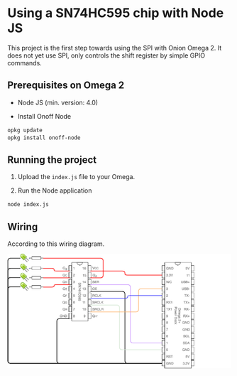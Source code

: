 # Using a SN74HC595 chip with Node JS

This project is the first step towards using the SPI with Onion Omega 2. It does not yet use SPI, only controls the shift register by simple GPIO commands.

## Prerequisites on Omega 2

* Node JS (min. version: 4.0)

* Install Onoff Node

```sh
opkg update
opkg install onoff-node
```

## Running the project

1. Upload the `index.js` file to your Omega.

2. Run the Node application

```sh
node index.js
```

## Wiring

According to this wiring diagram.

![Wiring diagram for SN74HC595 with Omega 2+ using the Power Dock](https://raw.githubusercontent.com/pvadam/sn74hc595-node/master/images/Omega_SN74HC595.png)
